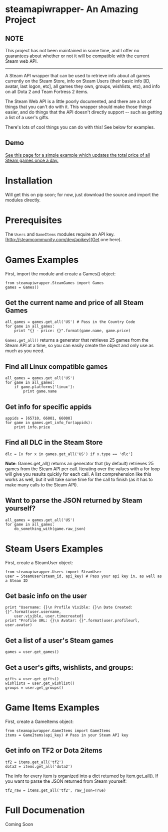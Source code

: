 steamapiwrapper- An Amazing Project
===============

NOTE
----

This project has not been maintained in some time, and I offer no guarantees about whether or not it will be compatible with the current Steam web API.

---

A Steam API wrapper that can be used to retrieve info about all games currently on the Steam Store, info on Steam Users (their basic info [ID, avatar, last logon, etc], all games they own, groups, wishlists, etc), and info on all Dota 2 and Team Fortress 2 items.

The Steam Web API is a little poorly documented, and there are a lot of things that you can't do with it. This wrapper should make those things easier, and do things that the API doesn't directly support -- such as getting a list of a user's gifts.

There's lots of cool things you can do with this! See below for examples.

Demo
----

[See this page for a simple example which updates the total price of all Steam games once a day.](http://buyallofsteam.appspot.com)

Installation
============

Will get this on pip soon; for now, just download the source and import the modules directly.

Prerequisites
=============

The `Users` and `GameItems` modules require an API key. [http://steamcommunity.com/dev/apikey](Get one here).

Games Examples
==============

First, import the module and create a Games() object:

	from steamapiwrapper.SteamGames import Games
	games = Games()

Get the current name and price of all Steam Games
-------------------------------------------------


	all_games = games.get_all('US') # Pass in the Country Code
	for game in all_games:
		print "{} - price: {}".format(game.name, game.price)

`Games.get_all()` returns a generator that retrieves 25 games from the Steam API at a time, so you can easily create the object and only use as much as you need.

Find all Linux compatible games
-------------------------------

	all_games = games.get_all('US')
	for game in all_games:
		if game.platforms['linux']:
			print game.name


Get info for specific appids
----------------------------

	appids = [65710, 66001, 66000]
	for game in games.get_info_for(appids):
		print info.price


Find all DLC in the Steam Store
-------------------------------

	dlc = [x for x in games.get_all('US') if x.type == 'dlc']

**Note**: Games.get_all() returns an generator that (by default) retrieves 25 games from the Steam API per call. Iterating over the values with a for loop will give you results quickly for each call. A list comprehension like this works as well, but it will take some time for the call to finish (as it has to make many calls to the Steam API).


Want to parse the JSON returned by Steam yourself?
--------------------------------------------------

	all_games = games.get_all('US')
	for game in all_games:
		do_something_with(game.raw_json)

Steam Users Examples
====================

First, create a SteamUser object:

	from steamapiwrapper.Users import SteamUser
	user = SteamUser(steam_id, api_key) # Pass your api key in, as well as a Steam ID


Get basic info on the user
--------------------------
	print "Username: {}\n Profile Visible: {}\n Date Created: {}".format(user.username, 
		user.visible, user.timecreated)
	print "Profile URL: {}\n Avatar: {}".format(user.profileurl, user.avatar)

Get a list of a user's Steam games
----------------------------------

	games = user.get_games()


Get a user's gifts, wishlists, and groups:
------------------------------------------

	gifts = user.get_gifts()
	wishlists = user.get_wishlist()
	groups = user.get_groups()


Game Items Examples
===================

First, create a GameItems object:

	from steamapiwrapper.GameItems import GameItems
	items = GameItems(api_key) # Pass in your Steam API key

Get info on TF2 or Dota 2items
---------------------

	tf2 = items.get_all('tf2')
	dota2 = items.get_all('dota2')

The info for every item is organized into a dict returned by item.get_all(). If you want to parse the JSON returned from Steam yourself:

	tf2_raw = items.get_all('tf2', raw_json=True)


Full Documenation
=================

Coming Soon
